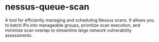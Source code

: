 # nessus-queue-scan
A tool for efficiently managing and scheduling Nessus scans. It allows you to batch IPs into manageable groups, prioritize scan execution, and minimize scan overlap to streamline large network vulnerability assessments.
